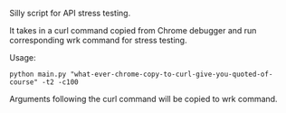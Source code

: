 Silly script for API stress testing. 

It takes in a curl command copied from Chrome debugger and run corresponding wrk command for stress testing.

Usage:

    python main.py "what-ever-chrome-copy-to-curl-give-you-quoted-of-course" -t2 -c100 

Arguments following the curl command will be copied to wrk command.
